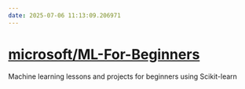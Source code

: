 ```yaml
---
date: 2025-07-06 11:13:09.206971
---
```


# [microsoft/ML-For-Beginners](https://github.com/microsoft/ML-For-Beginners)

Machine learning lessons and projects for beginners using Scikit-learn